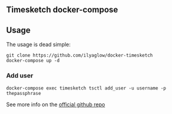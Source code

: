 Timesketch docker-compose
-------------------------

## Usage

The usage is dead simple:

```
git clone https://github.com/ilyaglow/docker-timesketch
docker-compose up -d
```

### Add user

```
docker-compose exec timesketch tsctl add_user -u username -p thepassphrase
```

See more info on the [official github repo](https://github.com/google/timesketch)
